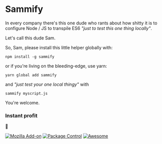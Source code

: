 # Sammify

In every company there's this one dude who rants about how shitty it is to configure Node / JS to transpile ES6 *"just to test this one thing locally"*.

Let's call this dude Sam.

So, Sam, please install this little helper globally with:  
```
npm install -g sammify
```

or if you're living on the bleeding-edge, use yarn:

```
yarn global add sammify
```

and *"just test your one local thingy"* with 

```
sammify myscript.js
```

You're welcome.

### Instant profit
:money_with_wings:

[![Mozilla Add-on](https://img.shields.io/amo/stars/dustman.svg)](https://github.com/villeristi/sammify) [![Package Control](https://img.shields.io/packagecontrol/dt/Package%20Control.svg)](https://github.com/villeristi/sammify) [![Awesome](https://cdn.rawgit.com/sindresorhus/awesome/d7305f38d29fed78fa85652e3a63e154dd8e8829/media/badge.svg)](https://github.com/villeristi/sammify)